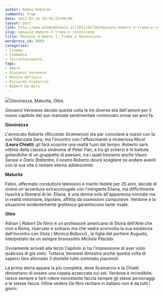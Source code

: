 ```yaml
---
author: Radio Rebelde
comments: true
date: 2011-02-26 10:58:22+00:00
layout: post
link: http://www.atomodelmale.it/2011/02/26/manuale-damore-3-trama-e-recensione/
slug: manuale-damore-3-trama-e-recensione
title: Manuale d'Amore 3. Trama e Recensione.
wordpress_id: 9069
categories:
- Cinema
- Commedia
- Intrattenimento
tags:
- Amore
- Giovanni Veronese
- Monica Bellucci
- Riccardo Scamarcio
- Robert De Niro
---
```


[![](http://www.atomodelmale.it/wp-content/uploads/2011/02/manuale-damore-3.png)](http://www.atomodelmale.it/wp-content/uploads/2011/02/manuale-damore-3.png)Giovinezza, Maturità, Oltre.

Giovanni Veronese decide questa volta le tre diverse età dell'amore per il nuovo capitolo del suo manuale sentimentale cominciato ormai sei anni fa.

**Giovinezza**

L'avvocato Roberto (_Riccardo Scamarcio_) sta per convolare a nozze con la sua fidanzata Sara, ma l'incontro con l'affascinante e misteriosa Micol (**Laura Chiatti**) gli farà scoprire una realtà fuori dal tempo.
Roberto sarà vittima della classica sindrome di Peter Pan, e tra gli scherzi e le battute goliardiche di un gruppetto di paesani, tra i quali troviamo anche _Vauro Senesi_ e _Dario Ballantini_, il nostro Roberto dovrà scegliere se andare avanti con la sua vita o restare eterno adolescente.

**Maturità**

Fabio, affermato conduttore televisivo e marito fedele per 25 anni, decide di vivere un'avventura extraconiugale con l'intrigante Eliana, ma difficilmente riuscirà a liberarsi di lei. Eliana, è una donna solo all'apparenza normale ma in realtà mitomane, bipolare, afflitta da ossessioni compulsive. Verdone e la situazione evidentemente grottesca garantiscono tante risate.

**Oltre**

Adrian ( _Robert De Niro_) è un professore americano di Storia dell'Arte che vive a Roma, riservato e solitario ma che vedrà sconvolta la sua esistenza dall'incontro con Viola ( _Monica Bellucci_) , la figlia del portiere Augusto, interpretato da un sempre bravissimo _Michele Placido_.



Ovviamente arrivati alla terzo Capitolo si ha l'impressione di aver visto qualcosa di già visto. Tuttavia Veronesi dimostra anche questa volta di saperci fare sfornado 3 storielle tutto sommato piacevoli.

La prima storia appare la più completa, dove Scamarcio e la Chiatti dimostrano di essere una coppia azzeccata sul set. Verdone è incredibile, riesce sempre a farti ridere nonostante faccia sempre gli stessi personaggi e le stesse facce.
Infine vedere De Niro recitare in italiano non è da tutti i giorni.
